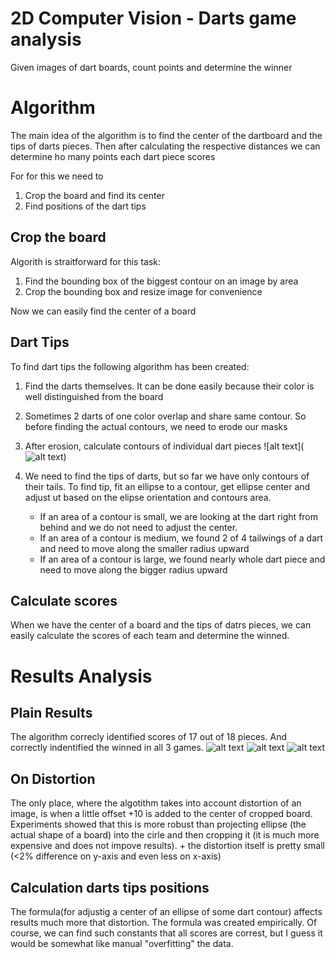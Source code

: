 # 2D Computer Vision - Darts game analysis
Given images of dart boards, count points and determine the winner

# Algorithm
The main idea of the algorithm is to find the center of the dartboard and the tips of darts pieces. Then after calculating the respective distances we can determine ho many points each dart piece scores

For for this we need to 
1. Crop the board and find its center
2. Find positions of the dart tips

## Crop the board
Algorith is straitforward for this task:
1. Find the bounding box of the biggest contour on an image by area
2. Crop the bounding box and resize image for convenience

Now we can easily find the center of a board


## Dart Tips
To find dart tips the following algorithm has been created:
1. Find the darts themselves. It can be done easily because their color is well distinguished from the board
2. Sometimes 2 darts of one color overlap and share same contour. So before finding the actual contours, we need to erode our masks
3. After erosion, calculate contours of individual dart pieces
![alt text](![alt text](https://github.com/dnsshplk/Task3_int/blob/3100a1dacea783c7eaf5a5f84e921acd30b46d72/algo_illustrations/contours_ellipses.png))

4. We need to find the tips of darts, but so far we have only contours of their tails. To find tip, fit an ellipse to a contour, get ellipse center and adjust ut based on the elipse orientation and contours area. 
    - If an area of a contour is small, we are looking at the dart right from behind and we do not need to adjust the center. 
    - If an area of a contour is medium, we found 2 of 4 tailwings of a dart and need to move along the smaller radius upward
    - If an area of a contour is large, we found nearly whole dart piece and need to move along the bigger radius upward

## Calculate scores
When we have the center of a board and the tips of datrs pieces, we can easily calculate the scores of each team and determine the winned.

# Results Analysis

## Plain Results
The algorithm correcly identified scores of 17 out of 18 pieces. And correctly indentified the winned in all 3 games.
![alt text](https://github.com/dnsshplk/Task3_int/blob/47e9b04c37f4161e4d6257f4176bd820438ec736/results/result_IMG_20240510_172748.jpg)
![alt text](https://github.com/dnsshplk/Task3_int/blob/47e9b04c37f4161e4d6257f4176bd820438ec736/results/result_IMG_20240510_172837.jpg)
![alt text](https://github.com/dnsshplk/Task3_int/blob/47e9b04c37f4161e4d6257f4176bd820438ec736/results/result_IMG_20240510_172930.jpg)


## On Distortion
The only place, where the algotithm takes into account distortion of an image, is when a little offset +10 is added to the center of cropped board. Experiments showed that this is more robust than projecting ellipse (the actual shape of a board) into the cirle and then cropping it (it is much more expensive and does not impove results). + the distortion itself is pretty small (<2% difference on y-axis and even less on x-axis)

## Calculation darts tips positions
The formula(for adjustig a center of an ellipse of some dart contour) affects results much more that distortion. The formula was created empirically. Of course, we can find such constants that all scores are correst, but I guess it would be somewhat like manual "overfitting" the data.
